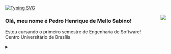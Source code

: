 [![Typing SVG](https://readme-typing-svg.demolab.com?font=Fira+Code&pause=1000&color=F7F7F7&width=435&lines=Helloo!;Me+=+Pedro+Henrique+de+Mello+Sabino+%3A+%7D)](https://git.io/typing-svg)

<img align='right' src="https://github-readme-stats.vercel.app/api/top-langs/?username=peagaTheGOat&theme=dark&card_width=500">


### Olá, meu nome é Pedro Henrique de Mello Sabino!

<p>Estou cursando o primeiro semestre de Engenharia de Software!<br/> Centro Universitário de Brasília</p>

<details>
<summary></summary>

\
trufinha

[![trufinha 1](https://media.discordapp.net/attachments/518839562005512231/1371979116688969738/IDPG9007.JPG?ex=68251a9f&is=6823c91f&hm=6db2d6b3dd89cbe477e8d590359133e75540f80c72d6a5906728900b5cf38fb9&=&format=webp&width=475&height=846)](/)
